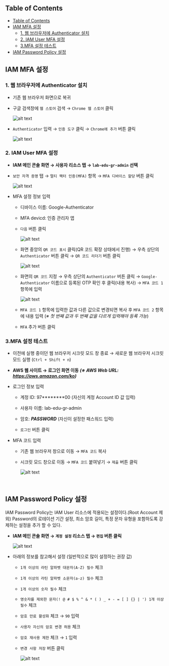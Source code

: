 ## Table of Contents
- [Table of Contents](#table-of-contents)
- [IAM MFA 설정](#iam-mfa-설정)
  - [1. 웹 브라우저에 Authenticator 설치](#1-웹-브라우저에-authenticator-설치)
  - [2. IAM User MFA 설정](#2-iam-user-mfa-설정)
  - [3.MFA 설정 테스트](#3mfa-설정-테스트)
- [IAM Password Policy 설정](#iam-password-policy-설정)

## IAM MFA 설정

### 1. 웹 브라우저에 Authenticator 설치

- 기존 웹 브라우저 화면으로 복귀

- 구글 검색창에 `웹 스토어` 검색 → `Chrome 웹 스토어` 클릭
    
    ![alt text](./img/mfa_01.png)

- `Authenticator` 입력 → `인증 도구` 클릭 → `Chrome에 추가` 버튼 클릭

    ![alt text](./img/mfa_02.png)

### 2. IAM User MFA 설정

- **IAM 메인 콘솔 화면 → 사용자 리소스 탭 → `lab-edu-gr-admin` 선택**

- `보안 자격 증명` 탭 → `멀티 팩터 인증(MFA)` 항목 → `MFA 디바이스 할당` 버튼 클릭

    ![alt text](./img/mfa_03.png)

- MFA 설정 정보 입력

    - 디바이스 이름: Google-Authenticator

    - MFA devicd: 인증 관리자 앱

    - `다음` 버튼 클릭

        ![alt text](./img/mfa_04.png)

    - 화면 중앙의 `QR 코드 표시` 클릭(QR 코드 확장 상태에서 진행) → 우측 상단의 `Authenticator` 버튼 클릭 →  `QR 코드 리더기` 버튼 클릭

        ![alt text](./img/mfa_05.png)

    - 화면의 `QR 코드` 지정 → 우측 상단의 `Authenticator` 버튼 클릭 → `Google-Authenticator` 이름으로 등록된 OTP 확인 후 클릭(내용 복사) → `MFA 코드 1` 항목에 입력

        ![alt text](./img/mfa_06.png)

    - `MFA 코드 1` 항목에 입력한 값과 다른 값으로 변경되면 복사 후 `MFA 코드 2` 항목에 내용 입력 (*※ 첫 번째 값과 두 번째 값을 다르게 입력해야 등록 가능*)

    - `MFA` 추가 버튼 클릭

### 3.MFA 설정 테스트

- 이전에 실행 중이던 웹 브라우저 시크릿 모드 창 종료 → 새로운 웹 브라우저 시크릿 모드 실행 (`Ctrl + Shift + n`)

- **AWS 웹 사이트 → 로그인 화면 이동** ***(※ AWS Web URL: https://aws.amazon.com/ko)***

- 로그인 정보 입력

    - 계정 ID: 97********00 (자신의 계정 Account ID 값 입력)

    - 사용자 이름: lab-edu-gr-admin

    - 암호: ***PASSWORD*** (자신이 설정한 패스워드 입력)

    - `로그인` 버튼 클릭

- MFA 코드 입력

    - 기존 웹 브라우저 창으로 이동 → `MFA 코드` 복사

    - 시크릿 모드 창으로 이동 → `MFA 코드` 붙여넣기 → `제출` 버튼 클릭

        ![alt text](./img/mfa_08.png)

<br>



## IAM Password Policy 설정

IAM Password Policy는 IAM User 리소스에 적용되는 설정이다.(Root Account 제외) Password의 로테이션 기간 설정, 최소 암호 길이, 특정 문자 유형을 포함하도록 강제하는 설정을 추가 할 수 있다.

- **IAM 메인 콘솔 화면 → `계정 설정` 리소스 탭 → `편집` 버튼 클릭**

  ![alt text](./img/password_policy_01.png)

- 아래의 정보를 참고해서 설정 (일반적으로 많이 설정하는 권장 값)
 
  - `1개 이상의 라틴 알파벳 대문자(A-Z) 필수` 체크

  - `1개 이상의 라틴 알파벳 소문자(a-z) 필수` 체크

  - `1개 이상의 숫자 필수` 체크

  - `영숫자를 제외한 문자(! @ # $ % ^ & * ( ) _ + - = [ ] {} | ') 1개 이상 필수` 체크

  - `암호 만료 활성화` 체크 → `90` 입력

  - `사용자 자신의 암호 변경 허용` 체크 

  - `암호 재사용 제한` 체크  → `1` 입력

  - `변경 사항 저장` 버튼 클릭
 
    ![alt text](./img/password_policy_02.png)






